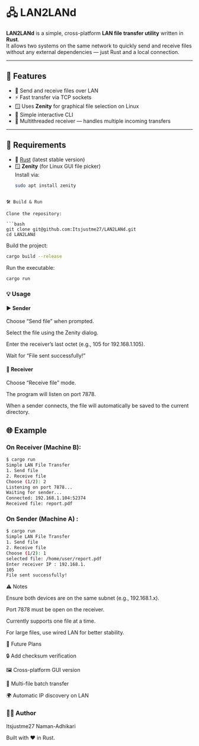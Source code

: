 # 🖧 LAN2LANd

**LAN2LANd** is a simple, cross-platform **LAN file transfer utility** written in **Rust**.  
It allows two systems on the same network to quickly send and receive files without any external dependencies — just Rust and a local connection.

---

## 🚀 Features

- 📂 Send and receive files over LAN  
- ⚡ Fast transfer via TCP sockets  
- 🪟 Uses **Zenity** for graphical file selection on Linux  
- 💬 Simple interactive CLI  
- 🧵 Multithreaded receiver — handles multiple incoming transfers  

---

## 🧰 Requirements

- 🦀 [Rust](https://www.rust-lang.org/tools/install) (latest stable version)
- 🪟 **Zenity** (for Linux GUI file picker)  
  Install via:
  ```bash
  sudo apt install zenity
 ```

 🛠️ Build & Run

Clone the repository:

```bash
git clone git@github.com:Itsjustme27/LAN2LANd.git
cd LAN2LANd
```

Build the project:

```bash
cargo build --release
```

Run the executable:

```bash
cargo run
```

### 💡 Usage
#### ▶️ Sender

Choose “Send file” when prompted.

Select the file using the Zenity dialog.

Enter the receiver’s last octet (e.g., 105 for 192.168.1.105).

Wait for “File sent successfully!”

#### 💾 Receiver

Choose “Receive file” mode.

The program will listen on port 7878.

When a sender connects, the file will automatically be saved to the current directory.

## 🌐 Example

### On Receiver (Machine B):
```bash
$ cargo run
Simple LAN File Transfer
1. Send file
2. Receive file
Choose (1/2): 2
Listening on port 7878...
Waiting for sender...
Connected: 192.168.1.104:52374
Received file: report.pdf
```

### On Sender (Machine A) :

```bash
$ cargo run
Simple LAN File Transfer
1. Send file
2. Receive file
Choose (1/2): 1
selected file: /home/user/report.pdf
Enter receiver IP : 192.168.1.
105
File sent successfully!
```

⚠️ Notes

Ensure both devices are on the same subnet (e.g., 192.168.1.x).

Port 7878 must be open on the receiver.

Currently supports one file at a time.

For large files, use wired LAN for better stability.

🧩 Future Plans

🔒 Add checksum verification

🖼️ Cross-platform GUI version

📁 Multi-file batch transfer

🌍 Automatic IP discovery on LAN

### 👨‍💻 Author

Itsjustme27
Naman-Adhikari

Built with ❤️ in Rust.

